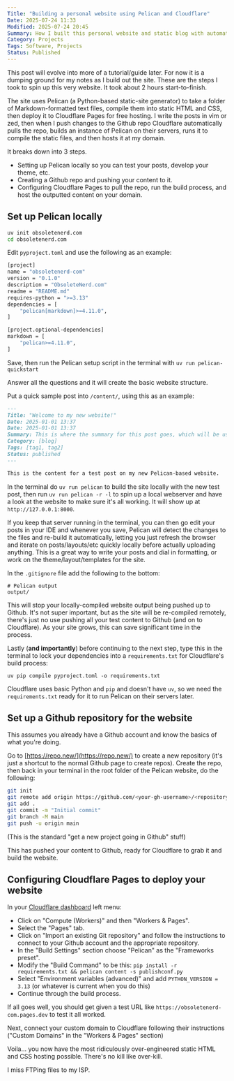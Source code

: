 ```yaml
---
Title: "Building a personal website using Pelican and Cloudflare"
Date: 2025-07-24 11:33
Modified: 2025-07-24 20:45
Summary: How I built this personal website and static blog with automated build-process and effectively-free hosting, using Pelican/Python, GitHub, and Cloudflare pages.
Category: Projects
Tags: Software, Projects
Status: Published
---
```


This post will evolve into more of a tutorial/guide later. For now it is a dumping ground for my notes as I build out the site. These are the steps I took to spin up this very website. It took about 2 hours start-to-finish.

The site uses Pelican (a Python-based static-site generator) to take a folder of Markdown-formatted text files, compile them into static HTML and CSS, then deploy it to Cloudflare Pages for free hosting. I write the posts in vim or zed, then when I push changes to the Github repo Cloudflare automatically pulls the repo, builds an instance of Pelican on their servers, runs it to compile the static files, and then hosts it at my domain.

It breaks down into 3 steps.
- Setting up Pelican locally so you can test your posts, develop your theme, etc.
- Creating a Github repo and pushing your content to it.
- Configuring Cloudflare Pages to pull the repo, run the build process, and host the outputted content on your domain.

## Set up Pelican locally

```bash
uv init obsoletenerd.com
cd obsoletenerd.com
```

Edit `pyproject.toml` and use the following as an example:

```bash
[project]
name = "obsoletenerd-com"
version = "0.1.0"
description = "ObsoleteNerd.com"
readme = "README.md"
requires-python = ">=3.13"
dependencies = [
    "pelican[markdown]>=4.11.0",
]

[project.optional-dependencies]
markdown = [
    "pelican>=4.11.0",
]
```

Save, then run the Pelican setup script in the terminal with `uv run pelican-quickstart`

Answer all the questions and it will create the basic website structure.

Put a quick sample post into `/content/`, using this as an example:

```markdown
---
Title: "Welcome to my new website!"
Date: 2025-01-01 13:37
Date: 2025-01-01 13:37
Summary: This is where the summary for this post goes, which will be used in the template where appropriate, eg on the index page where it shows a summary of each post.
Category: [blog]
Tags: [tag1, tag2]
Status: published
---

This is the content for a test post on my new Pelican-based website.
```

In the terminal do `uv run pelican` to build the site locally with the new test post, then run `uv run pelican -r -l` to spin up a local webserver and have a look at the website to make sure it's all working. It will show up at `http://127.0.0.1:8000`.

If you keep that server running in the terminal, you can then go edit your posts in your IDE and whenever you save, Pelican will detect the changes to the files and re-build it automatically, letting you just refresh the browser and iterate on posts/layouts/etc quickly locally before actually uploading anything. This is a great way to write your posts and dial in formatting, or work on the theme/layout/templates for the site.

In the `.gitignore` file add the following to the bottom:
```
# Pelican output
output/
```

This will stop your locally-compiled website output being pushed up to Github. It's not super important, but as the site will be re-compiled remotely, there's just no use pushing all your test content to Github (and on to Cloudflare). As your site grows, this can save significant time in the process.

Lastly (**and importantly**) before continuing to the next step, type this in the terminal to lock your dependencies into a `requirements.txt` for Cloudflare's build process:

`uv pip compile pyproject.toml -o requirements.txt`

Cloudflare uses basic Python and `pip` and doesn't have `uv`, so we need the `requirements.txt` ready for it to run Pelican on their servers later.

## Set up a Github repository for the website

This assumes you already have a Github account and know the basics of what you're doing.

Go to [https://repo.new/](https://repo.new/) to create a new repository (it's just a shortcut to the normal Github page to create repos). Create the repo, then back in your terminal in the root folder of the Pelican website, do the following:

```bash
git init
git remote add origin https://github.com/<your-gh-username>/<repository-name>
git add .
git commit -m "Initial commit"
git branch -M main
git push -u origin main
```

(This is the standard "get a new project going in Github" stuff)

This has pushed your content to Github, ready for Cloudflare to grab it and build the website.

## Configuring Cloudflare Pages to deploy your website

In your [Cloudflare dashboard](https://dash.cloudflare.com/) left menu:

- Click on "Compute (Workers)" and then "Workers & Pages".
- Select the "Pages" tab.
- Click on "Import an existing Git repository" and follow the instructions to connect to your Github account and the appropriate repository.
- In the "Build Settings" section choose "Pelican" as the "Frameworks preset".
- Modify the "Build Command" to be this: `pip install -r requirements.txt && pelican content -s publishconf.py`
- Select "Environment variables (advanced)" and add `PYTHON_VERSION = 3.13` (or whatever is current when you do this)
- Continue through the build process.

If all goes well, you should get given a test URL like `https://obsoletenerd-com.pages.dev` to test it all worked.

Next, connect your custom domain to Cloudflare following their instructions ("Custom Domains" in the "Workers & Pages" section)

Voila... you now have the most ridiculously over-engineered static HTML and CSS hosting possible. There's no kill like over-kill.

I miss FTPing files to my ISP.

